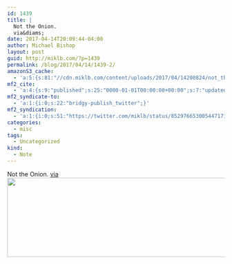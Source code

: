 ```yaml
---
id: 1439
title: |
  Not the Onion.
  via&diams;
date: 2017-04-14T20:09:44-04:00
author: Michael Bishop
layout: post
guid: http://miklb.com/?p=1439
permalink: /blog/2017/04/14/1439-2/
amazonS3_cache:
  - 'a:5:{s:81:"//cdn.miklb.com/content/uploads/2017/04/14200824/not_the_onion_plant_butchers.png";i:1440;s:90:"//cdn.miklb.com/content/uploads/2017/04/14200824/not_the_onion_plant_butchers-1024x184.png";i:1440;s:68:"//miklb.com/content/uploads/2017/04/not_the_onion_plant_butchers.png";i:1440;s:77:"//miklb.com/content/uploads/2017/04/not_the_onion_plant_butchers-1024x184.png";i:1440;s:139:"//www.stltoday.com/lifestyles/plant-butchers-use-charcuterie-techniques-mimic-meat-flavor/article_e5ec03ca-4b51-5f4b-ba0b-588d607d2f72.html";a:1:{s:9:"timestamp";i:1492386581;}}'
mf2_cite:
  - 'a:4:{s:9:"published";s:25:"0000-01-01T00:00:00+00:00";s:7:"updated";s:25:"0000-01-01T00:00:00+00:00";s:8:"category";a:1:{i:0;s:0:"";}s:6:"author";a:0:{}}'
mf2_syndicate-to:
  - 'a:1:{i:0;s:22:"bridgy-publish_twitter";}'
mf2_syndication:
  - 'a:1:{i:0;s:51:"https://twitter.com/miklb/status/852976653005447171";}'
categories:
  - misc
tags:
  - Uncategorized
kind:
  - Note
---
```

Not the Onion.
[via](http://www.stltoday.com/lifestyles/plant-butchers-use-charcuterie-techniques-mimic-meat-flavor/article_e5ec03ca-4b51-5f4b-ba0b-588d607d2f72.html)
<img src="http://miklb.com/content/uploads/2017/04/not_the_onion_plant_butchers-1024x184.png" alt="" width="1024" height="184" class="u-photo aligncenter size-large wp-image-1440" />
